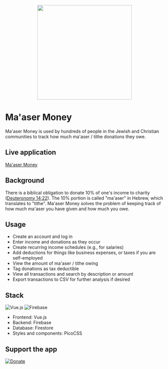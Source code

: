 <p align="center">
  <img src="https://github.com/yhavin/maaser-money/blob/main/public/img/og-image-2-transparent.png?raw=true" width="300" />
</p>

# Ma'aser Money

Ma'aser Money is used by hundreds of people in the Jewish and Christian communities to track how much ma'aser / tithe donations they owe.

## Live application
[Ma'aser Money](https://maaser.money)

## Background
There is a biblical obligation to donate 10% of one's income to charity ([Deuteronomy 14:22](https://www.sefaria.org/Deuteronomy.14.22?lang=en&with=all&lang2=en)). The 10% portion is called "ma'aser" in Hebrew, which translates to "tithe". Ma'aser Money solves the problem of keeping track of how much ma'aser you have given and how much you owe.

## Usage
- Create an account and log in
- Enter income and donations as they occur
- Create recurring income schedules (e.g., for salaries)
- Add deductions for things like business expenses, or taxes if you are self-employed
- View the amount of ma'aser / tithe owing
- Tag donations as tax deductible
- View all transactions and search by description or amount
- Export transactions to CSV for further analysis if desired

## Stack
![Vue.js](https://img.shields.io/badge/vuejs-%2335495e.svg?style=for-the-badge&logo=vuedotjs&logoColor=%234FC08D)
 ![Firebase](https://img.shields.io/badge/Firebase-039BE5?style=for-the-badge&logo=Firebase&logoColor=orange)

- Frontend: Vue.js
- Backend: Firebase
- Database: Firestore
- Styles and components: PicoCSS

## Support the app
[![Donate](https://img.shields.io/badge/Donate-Support_the_app-green)](https://donate.stripe.com/00g3g17T3ge58lG4gh)
